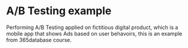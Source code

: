 # A/B Testing example

Performing A/B Testing applied on fictitious digital product, which is a mobile app that shows Ads based on user behavoirs, this is an example from 365database course.
